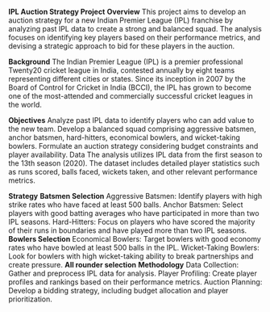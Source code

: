 **IPL Auction Strategy Project**
**Overview**
This project aims to develop an auction strategy for a new Indian Premier League (IPL) franchise by analyzing past IPL data to create a strong and balanced squad. The analysis focuses on identifying key players based on their performance metrics, and devising a strategic approach to bid for these players in the auction.

**Background**
The Indian Premier League (IPL) is a premier professional Twenty20 cricket league in India, contested annually by eight teams representing different cities or states. Since its inception in 2007 by the Board of Control for Cricket in India (BCCI), the IPL has grown to become one of the most-attended and commercially successful cricket leagues in the world.

**Objectives**
Analyze past IPL data to identify players who can add value to the new team.
Develop a balanced squad comprising aggressive batsmen, anchor batsmen, hard-hitters, economical bowlers, and wicket-taking bowlers.
Formulate an auction strategy considering budget constraints and player availability.
Data
The analysis utilizes IPL data from the first season to the 13th season (2020). The dataset includes detailed player statistics such as runs scored, balls faced, wickets taken, and other relevant performance metrics.

**Strategy**
**Batsmen Selection**
Aggressive Batsmen: Identify players with high strike rates who have faced at least 500 balls.
Anchor Batsmen: Select players with good batting averages who have participated in more than two IPL seasons.
Hard-Hitters: Focus on players who have scored the majority of their runs in boundaries and have played more than two IPL seasons.
**Bowlers Selection**
Economical Bowlers: Target bowlers with good economy rates who have bowled at least 500 balls in the IPL.
Wicket-Taking Bowlers: Look for bowlers with high wicket-taking ability to break partnerships and create pressure.
**All rounder selection**
**Methodology**
Data Collection: Gather and preprocess IPL data for analysis.
Player Profiling: Create player profiles and rankings based on their performance metrics.
Auction Planning: Develop a bidding strategy, including budget allocation and player prioritization.
